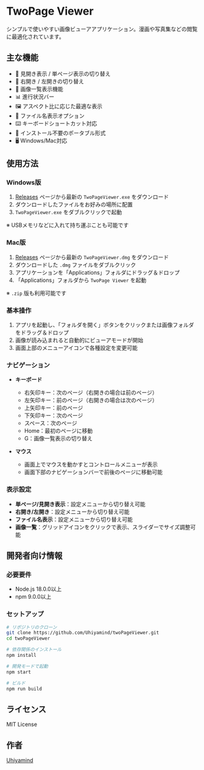 # TwoPage Viewer

シンプルで使いやすい画像ビューアアプリケーション。漫画や写真集などの閲覧に最適化されています。

## 主な機能

- 📖 見開き表示 / 単ページ表示の切り替え
- 🔄 右開き / 左開きの切り替え
- 📑 画像一覧表示機能
- 📊 進行状況バー
- 🖼️ アスペクト比に応じた最適な表示
- 📝 ファイル名表示オプション
- ⌨️ キーボードショートカット対応
- 💫 インストール不要のポータブル形式
- 🖥️ Windows/Mac対応

## 使用方法

### Windows版

1. [Releases](https://github.com/Uhiyamind/twoPageViewer/releases) ページから最新の `TwoPageViewer.exe` をダウンロード
2. ダウンロードしたファイルをお好みの場所に配置
3. `TwoPageViewer.exe` をダブルクリックで起動

※ USBメモリなどに入れて持ち運ぶことも可能です

### Mac版

1. [Releases](https://github.com/Uhiyamind/twoPageViewer/releases) ページから最新の `TwoPageViewer.dmg` をダウンロード
2. ダウンロードした `.dmg` ファイルをダブルクリック
3. アプリケーションを「Applications」フォルダにドラッグ＆ドロップ
4. 「Applications」フォルダから `TwoPage Viewer` を起動

※ `.zip` 版も利用可能です

### 基本操作

1. アプリを起動し、「フォルダを開く」ボタンをクリックまたは画像フォルダをドラッグ＆ドロップ
2. 画像が読み込まれると自動的にビューアモードが開始
3. 画面上部のメニューアイコンで各種設定を変更可能

### ナビゲーション

- **キーボード**
  - 右矢印キー：次のページ（右開きの場合は前のページ）
  - 左矢印キー：前のページ（右開きの場合は次のページ）
  - 上矢印キー：前のページ
  - 下矢印キー：次のページ
  - スペース：次のページ
  - Home：最初のページに移動
  - G：画像一覧表示の切り替え

- **マウス**
  - 画面上でマウスを動かすとコントロールメニューが表示
  - 画面下部のナビゲーションバーで前後のページに移動可能

### 表示設定

- **単ページ/見開き表示**：設定メニューから切り替え可能
- **右開き/左開き**：設定メニューから切り替え可能
- **ファイル名表示**：設定メニューから切り替え可能
- **画像一覧**：グリッドアイコンをクリックで表示、スライダーでサイズ調整可能

## 開発者向け情報

### 必要要件

- Node.js 18.0.0以上
- npm 9.0.0以上

### セットアップ

```bash
# リポジトリのクローン
git clone https://github.com/Uhiyamind/twoPageViewer.git
cd twoPageViewer

# 依存関係のインストール
npm install

# 開発モードで起動
npm start

# ビルド
npm run build
```

## ライセンス

MIT License

## 作者

[Uhiyamind](https://github.com/Uhiyamind) 